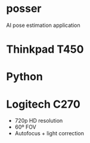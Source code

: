 # posser

AI pose estimation application 



# Thinkpad T450

# Python

# Logitech C270
- 720p HD resolution
- 60º FOV
- Autofocus + light correction 
